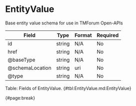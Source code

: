 <!--
    ATTENTION: This file was generated via gradle!
               Do NOT manually edit this file! Any such changes will be overwritten!
-->

# EntityValue

Base entity value  schema for use in TMForum Open-APIs

| Field | Type | Format | Required |
| ------- | ------- | ------- | --- |
| id | string | N/A | No |
| href | string | N/A | No |
| @baseType | string | N/A | No |
| @schemaLocation | string | uri | No |
| @type | string | N/A | No |

Table: Fields of EntityValue. {#tbl:EntityValue.md:EntityValue}

{#page:break}
